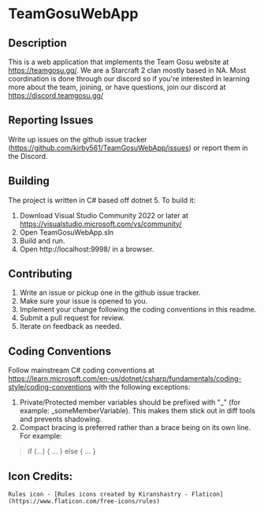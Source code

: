 # TeamGosuWebApp

## Description
This is a web application that implements the Team Gosu website at https://teamgosu.gg/. We are a Starcraft 2 clan mostly based in NA. Most coordination is done through our discord so if you're interested in learning more about the team, joining, or have questions, join our discord at https://discord.teamgosu.gg/

## Reporting Issues
Write up issues on the github issue tracker (https://github.com/kirby561/TeamGosuWebApp/issues) or report them in the Discord.

## Building
The project is written in C# based off dotnet 5. To build it:
1. Download Visual Studio Community 2022 or later at https://visualstudio.microsoft.com/vs/community/
2. Open TeamGosuWebApp.sln
3. Build and run.
4. Open http://localhost:9998/ in a browser.

## Contributing
1. Write an issue or pickup one in the github issue tracker.
2. Make sure your issue is opened to you.
3. Implement your change following the coding conventions in this readme.
4. Submit a pull request for review.
5. Iterate on feedback as needed.

## Coding Conventions
Follow mainstream C# coding conventions at https://learn.microsoft.com/en-us/dotnet/csharp/fundamentals/coding-style/coding-conventions 
with the following exceptions:
1. Private/Protected member variables should be prefixed with "_" (for example: _someMemberVariable). This makes them stick out in diff tools and prevents shadowing.
2. Compact bracing is preferred rather than a brace being on its own line. For example:
>	if (...) {
>		...
>	} else {
>		...
>	}

## Icon Credits:
	Rules icon - [Rules icons created by Kiranshastry - Flaticon](https://www.flaticon.com/free-icons/rules)

